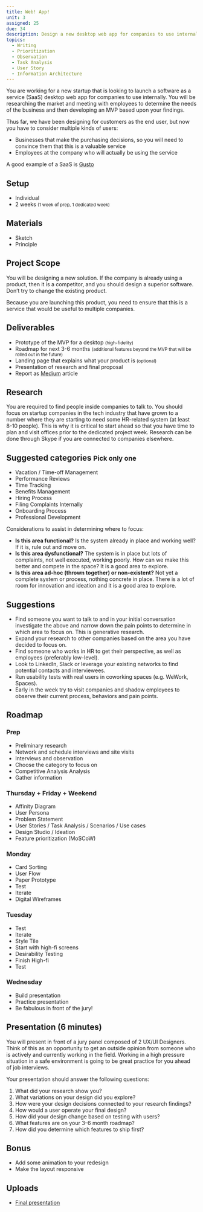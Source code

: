 ```yaml
---
title: Web! App!
unit: 3
assigned: 25
due: 34
description: Design a new desktop web app for companies to use internally.
topics:
  - Writing
  - Prioritization
  - Observation
  - Task Analysis
  - User Story
  - Information Architecture
---
```

You are working for a new startup that is looking to launch a software as a service (SaaS) desktop web app for companies to use internally. You will be researching the market and meeting with employees to determine the needs of the business and then developing an MVP based upon your findings.

Thus far, we have been designing for customers as the end user, but now you have to consider multiple kinds of users:

* Businesses that make the purchasing decisions, so you will need to convince them that this is a valuable service
* Employees at the company who will actually be using the service

A good example of a SaaS is [Gusto](https://gusto.com/)

## Setup

* Individual
* 2 weeks <small>(1 week of prep, 1 dedicated week)</small>

## Materials

* Sketch
* Principle

## Project Scope

You will be designing a new solution. If the company is already using a product, then it is a competitor, and you should design a superior software. Don’t try to change the existing product.

Because you are launching this product, you need to ensure that this is a service that would be useful to multiple companies.

## Deliverables

* Prototype of the MVP for a desktop <small>(high-fidelity)</small>
* Roadmap for next 3-6 months <small>(additional features beyond the MVP that will be rolled out in the future)</small>
* Landing page that explains what your product is <small>(optional)</small>
* Presentation of research and final proposal
* Report as [Medium](https://medium.com/) article

## Research

You are required to find people inside companies to talk to. You should focus on startup companies in the tech industry that have grown to a number where they are starting to need some HR-related system (at least 8-10 people). This is why it is critical to start ahead so that you have time to plan and visit offices prior to the dedicated project week. Research can be done through Skype if you are connected to companies elsewhere.

## Suggested categories <small>Pick only one</small>

* Vacation / Time-off Management
* Performance Reviews
* Time Tracking
* Benefits Management
* Hiring Process
* Filing Complaints Internally
* Onboarding Process
* Professional Development

Considerations to assist in determining where to focus:

* **Is this area functional?** Is the system already in place and working well? If it is, rule out and move on.
* **Is this area dysfunctional?** The system is in place but lots of complaints, not well executed, working poorly. How can we make this better and compete in the space? It is a good area to explore.
* **Is this area ad-hoc (thrown together) or non-existent?** Not yet a complete system or process, nothing concrete in place. There is a lot of room for innovation and ideation and it is a good area to explore.

## Suggestions

* Find someone you want to talk to and in your initial conversation investigate the above and narrow down the pain points to determine in which area to focus on. This is generative research.
* Expand your research to other companies based on the area you have decided to focus on.
* Find someone who works in HR to get their perspective, as well as employees (preferably low-level).
* Look to LinkedIn, Slack or leverage your existing networks to find potential contacts and interviewees.
* Run usability tests with real users in coworking spaces (e.g. WeWork, Spaces).
* Early in the week try to visit companies and shadow employees to observe their current process, behaviors and pain points.

## Roadmap

### Prep

* Preliminary research
* Network and schedule interviews and site visits
* Interviews and observation
* Choose the category to focus on
* Competitive Analysis Analysis
* Gather information

### Thursday + Friday + Weekend

* Affinity Diagram
* User Persona
* Problem Statement
* User Stories / Task Analysis / Scenarios / Use cases
* Design Studio / Ideation
* Feature prioritization (MoSCoW)

### Monday

* Card Sorting
* User Flow
* Paper Prototype
* Test
* Iterate
* Digital Wireframes

### Tuesday

* Test
* Iterate
* Style Tile
* Start with high-fi screens
* Desirability Testing
* Finish High-fi
* Test

### Wednesday

* Build presentation
* Practice presentation
* Be fabulous in front of the jury!

## Presentation (6 minutes)

You will present in front of a jury panel composed of 2 UX/UI Designers. Think of this as an opportunity to get an outside opinion from someone who is actively and currently working in the field. Working in a high pressure situation in a safe environment is going to be great practice for you ahead of job interviews.

Your presentation should answer the following questions:

1. What did your research show you?
2. What variations on your design did you explore?
3. How were your design decisions connected to your research findings?
4. How would a user operate your final design?
5. How did your design change based on testing with users?
6. What features are on your 3–6 month roadmap?
7. How did you determine which features to ship first?

## Bonus

* Add some animation to your redesign
* Make the layout responsive

## Uploads

* [Final presentation](https://drive.google.com/drive/folders/1yehCpsMEgTmYYkEkNVrHNKdqjWfgBzY-)
